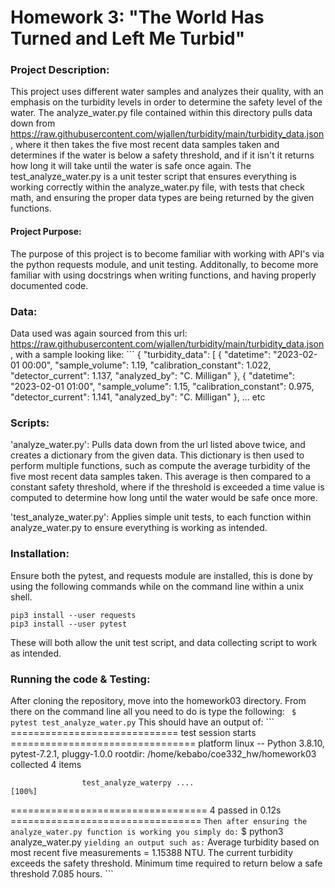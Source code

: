 # Homework 3: "The World Has Turned and Left Me Turbid" 

### Project Description:
This project uses different water samples and analyzes their quality, with an emphasis on the turbidity levels in order to determine the safety level of the water. The analyze_water.py file contained within this directory pulls data down from https://raw.githubusercontent.com/wjallen/turbidity/main/turbidity_data.json, where it then takes the five most recent data samples taken and determines if the water is below a safety threshold, and if it isn't it returns how long it will take until the water is safe once again. The test_analyze_water.py is a unit tester script that ensures everything is working correctly within the analyze_water.py file, with tests that check math, and ensuring the proper data types are being returned by the given functions.

#### Project Purpose:
The purpose of this project is to become familiar with working with API's via the python requests module, and unit testing. Additonally, to become more familiar with
using docstrings when writing functions, and having properly documented code.

### Data:
Data used was again sourced from this url: https://raw.githubusercontent.com/wjallen/turbidity/main/turbidity_data.json, with a sample looking like:
        ```
{
  "turbidity_data": [
    {
      "datetime": "2023-02-01 00:00",
      "sample_volume": 1.19,
      "calibration_constant": 1.022,
      "detector_current": 1.137,
      "analyzed_by": "C. Milligan"
    },
    {
      "datetime": "2023-02-01 01:00",
      "sample_volume": 1.15,
      "calibration_constant": 0.975,
      "detector_current": 1.141,
      "analyzed_by": "C. Milligan"
    },
    ... etc
### Scripts:
'analyze_water.py':
        Pulls data down from the url listed above twice, and creates a dictionary from the given data. This dictionary is then used to perform multiple functions, such as compute the average turbidity of the five most recent data samples taken. This average is then compared to a constant safety threshold, where if the threshold is exceeded a time value is computed to determine how long until the water would be safe once more.

'test_analyze_water.py':
        Applies simple unit tests, to each function within analyze_water.py to ensure everything is working as intended.

### Installation:
Ensure both the pytest, and requests module are installed, this is done by using the following commands while on the command line within a unix shell.
```
pip3 install --user requests
pip3 install --user pytest
```
These will both allow the unit test script, and data collecting script to work as intended.

### Running the code & Testing:
After cloning the repository, move into the homework03 directory. From there on the command line all you need to do is type the following:
    ``` 
    $ pytest test_analyze_water.py
    ```
    This should have an output of:
    ```
    ============================= test session starts ================================
                    platform linux -- Python 3.8.10, pytest-7.2.1, pluggy-1.0.0
                    rootdir: /home/kebabo/coe332_hw/homework03
                    collected 4 items                                                                                                                                         

                    test_analyze_waterpy ....                                                                                                                                                                                               [100%]
================================== 4 passed in 0.12s =================================
    ```
    Then after ensuring the analyze_water.py function is working you simply do:
    ```
    $ python3 analyze_water.py
    ```
    yielding an output such as:
    ```
    Average turbidity based on most recent five measurements = 1.15388 NTU.
    The current turbidity exceeds the safety threshold.
    Minimum time required to return below a safe threshold 7.085 hours.
    ```
